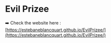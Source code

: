 # Evil Prizee

➡️ Check the website here : [https://estebaneblancquart.github.io/EvilPrizee/](https://estebaneblancquart.github.io/EvilPrizee/)
